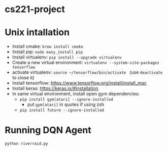 # cs221-project
# Unix intallation
* Install cmake: `brew install cmake`
* Install pip: `sudo easy_install pip`
* Install virtualenv: `pip install --upgrade virtualenv `
* Create a new virtual environment: `virtualenv --system-site-packages tensorflow`
* activate virtualenv: `source ~/tensorflow/bin/activate ` (use `deactivate` to close it)
* Install tensorflow: https://www.tensorflow.org/install/install_mac
* Install keras: https://keras.io/#installation
* In same virtual environment, install open gym dependencies:
  * `pip install gym[atari] --ignore-installed`
    * put `gym[atari]` in quotes if using zsh
  * `pip install future --ignore-installed`

# Running DQN Agent
`python riverraid.py`
